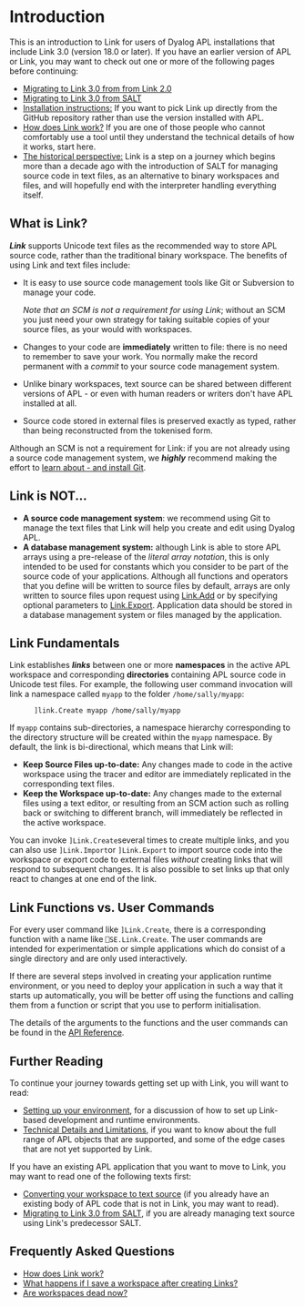 # Introduction

This is an introduction to Link for users of Dyalog APL installations that include Link 3.0 (version 18.0 or later). If you have an earlier version of APL or Link, you may want to check out one or more of the following pages before continuing: 

* [Migrating to Link 3.0 from from Link 2.0](Upgradeto30.md)
* [Migrating to Link 3.0 from SALT](GettingStarted/SALTtoLink.md)
* [Installation instructions:](GettingStarted/Installation.md) If you want to pick Link up directly from the GitHub repository rather than use the version installed with APL.
* [How does Link work?](Discussion/HowDoesItWork.md) If you are one of those people who cannot comfortably use a tool until they understand the technical details of how it works, start here.
* [The historical perspective:](Discussion/History.md) Link is a step on a journey which begins more than a decade ago with the introduction of SALT for managing source code in text files, as an alternative to binary workspaces and files, and will hopefully end with the interpreter handling everything itself.

## What is Link?

***Link*** supports Unicode text files as the recommended way to store APL source code, rather than the traditional binary workspace. The benefits of using Link and text files include:

* It is easy to use source code management tools like Git or Subversion to manage your code.

  *Note that an SCM is not a requirement for using Link*; without an SCM you just need your own strategy for taking suitable copies of your source files, as your would with workspaces.

* Changes to your code are **immediately** written to file: there is no need to remember to save your work. You normally make the record permanent with a *commit* to your source code management system.
  
* Unlike binary workspaces, text source can be shared between different versions of APL - or even with human readers or writers don't have APL installed at all.

* Source code stored in external files is preserved exactly as typed, rather than being reconstructed from the tokenised form.

Although an SCM is not a requirement for Link: if you are not already using a source code management system, we ***highly*** recommend making the effort to [learn about - and install Git](GettingStarted/SCMforAPLers.md).

## Link is NOT...

* **A source code management system**: we recommend using Git to manage the text files that Link will help you create and edit using Dyalog APL.
* **A database management system:** although Link is able to store APL arrays using a pre-release of the *literal array notation*, this is only intended to be used for constants which you consider to be part of the source code of your applications. Although all functions and operators that you define will be written to source files by default, arrays are only written to source files upon request using [Link.Add](API/Link.Add.md) or by specifying optional parameters to [Link.Export](API/Link.Export.md). Application data should be stored in a database management system or files managed by the application.

## Link Fundamentals

Link establishes ***links*** between one or more **namespaces** in the active APL workspace and corresponding **directories** containing APL source code in Unicode test files. For example, the following user command invocation will link a namespace called `myapp` to the folder `/home/sally/myapp`:

```      apl
      ]link.Create myapp /home/sally/myapp
```

If `myapp` contains sub-directories, a namespace hierarchy corresponding to the directory structure will be created within the `myapp` namespace. By default, the link is bi-directional, which means that Link will:

* **Keep Source Files up-to-date:** 
Any changes made to code in the active workspace using the tracer and editor are immediately replicated in the corresponding text files.
* **Keep the Workspace up-to-date:**
Any changes made to the external files using a text editor, or resulting from an SCM action such as rolling back or switching to different branch, will immediately be reflected in the active workspace.

You can invoke `]Link.Create`several times to create multiple links, and you can also use `]Link.Import`or `]Link.Export` to import source code into the workspace or export code to external files *without* creating links that will respond to subsequent changes. It is also possible to set links up that only react to changes at one end of the link.

## Link Functions vs. User Commands

For every user command like `]Link.Create`, there is a corresponding function with a name like `⎕SE.Link.Create`.  The user commands are intended for experimentation or simple applications which do consist of a single directory and are only used interactively.

If there are several steps involved in creating your application runtime environment, or you need to deploy your application in such a way that it starts up automatically, you will be better off using the functions and calling them from a function or script that you use to perform initialisation.

The details of the arguments to the functions and the user commands can be found in the [API Reference](API/index.md).

## Further Reading

To continue your journey towards getting set up with Link, you will want to read:

* [Setting up your environment](GettingStarted/Setup.md), for a discussion of how to set up Link-based development and runtime environments.
* [Technical Details and Limitations](Discussion/TechDetails.md), if you want to know about the full range of APL objects that are supported, and some of the edge cases that are not yet supported by Link.

If you have an existing APL application that you want to move to Link, you may want to read one of the following texts first:

* [Converting your workspace to text source](GettingStarted/WStoLink.md) (if you already have an existing body of APL code that is not in Link, you may want to read).
* [Migrating to Link 3.0 from SALT](GettingStarted/SALTtoLink.md), if you are already managing text source using Link's predecessor SALT.

## Frequently Asked Questions

* [How does Link work?](Discussion/HowDoesItWork.md)
* [What happens if I save a workspace after creating Links?](Discussion/Workspaces.md)
* [Are workspaces dead now?](Discussion/Workspaces.md)
